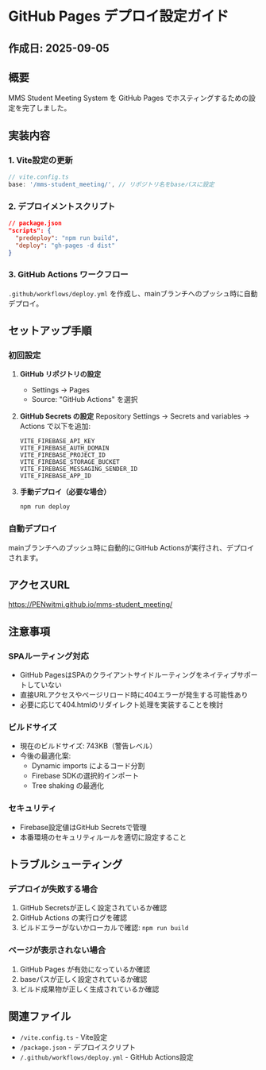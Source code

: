 # GitHub Pages デプロイ設定ガイド

## 作成日: 2025-09-05

## 概要
MMS Student Meeting System を GitHub Pages でホスティングするための設定を完了しました。

## 実装内容

### 1. Vite設定の更新
```javascript
// vite.config.ts
base: '/mms-student_meeting/', // リポジトリ名をbaseパスに設定
```

### 2. デプロイメントスクリプト
```json
// package.json
"scripts": {
  "predeploy": "npm run build",
  "deploy": "gh-pages -d dist"
}
```

### 3. GitHub Actions ワークフロー
`.github/workflows/deploy.yml` を作成し、mainブランチへのプッシュ時に自動デプロイ。

## セットアップ手順

### 初回設定

1. **GitHub リポジトリの設定**
   - Settings → Pages
   - Source: "GitHub Actions" を選択

2. **GitHub Secrets の設定**
   Repository Settings → Secrets and variables → Actions で以下を追加:
   ```
   VITE_FIREBASE_API_KEY
   VITE_FIREBASE_AUTH_DOMAIN
   VITE_FIREBASE_PROJECT_ID
   VITE_FIREBASE_STORAGE_BUCKET
   VITE_FIREBASE_MESSAGING_SENDER_ID
   VITE_FIREBASE_APP_ID
   ```

3. **手動デプロイ（必要な場合）**
   ```bash
   npm run deploy
   ```

### 自動デプロイ
mainブランチへのプッシュ時に自動的にGitHub Actionsが実行され、デプロイされます。

## アクセスURL
https://PENwitmi.github.io/mms-student_meeting/

## 注意事項

### SPAルーティング対応
- GitHub PagesはSPAのクライアントサイドルーティングをネイティブサポートしていない
- 直接URLアクセスやページリロード時に404エラーが発生する可能性あり
- 必要に応じて404.htmlのリダイレクト処理を実装することを検討

### ビルドサイズ
- 現在のビルドサイズ: 743KB（警告レベル）
- 今後の最適化案:
  - Dynamic imports によるコード分割
  - Firebase SDKの選択的インポート
  - Tree shaking の最適化

### セキュリティ
- Firebase設定値はGitHub Secretsで管理
- 本番環境のセキュリティルールを適切に設定すること

## トラブルシューティング

### デプロイが失敗する場合
1. GitHub Secretsが正しく設定されているか確認
2. GitHub Actions の実行ログを確認
3. ビルドエラーがないかローカルで確認: `npm run build`

### ページが表示されない場合
1. GitHub Pages が有効になっているか確認
2. baseパスが正しく設定されているか確認
3. ビルド成果物が正しく生成されているか確認

## 関連ファイル
- `/vite.config.ts` - Vite設定
- `/package.json` - デプロイスクリプト
- `/.github/workflows/deploy.yml` - GitHub Actions設定